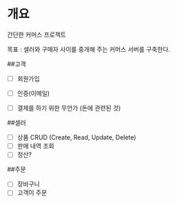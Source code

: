 # 개요
간단한 커머스 프로젝트

목표 : 셀러와 구매자 사이를 중개해 주는 커머스 서버를 구축한다.

##고객
- [ ] 회원가입
- [ ] 인증(이메일)
- [ ] 결제를 하기 위한 무언가 (돈에 관련된 것)


##셀러
- [ ] 상품 CRUD (Create, Read, Update, Delete)
- [ ] 판매 내역 조회
- [ ] 정산?

##주문
- [ ] 장바구니
- [ ] 고객이 주문
